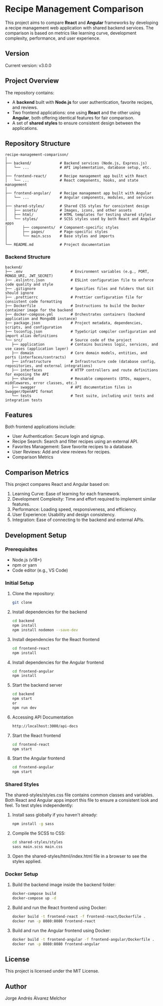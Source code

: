 # Recipe Management Comparison

This project aims to compare **React** and **Angular** frameworks by developing a recipe management web application with shared backend services. The comparison is based on metrics like learning curve, development complexity, performance, and user experience.

## Version
Current version: v3.0.0

## Project Overview

The repository contains:
- A **backend** built with **Node.js** for user authentication, favorite recipes, and reviews.
- Two frontend applications: one using **React** and the other using **Angular**, both offering identical features for fair comparison.
- A set of **shared styles** to ensure consistent design between the applications.

## Repository Structure

```plaintext
recipe-management-comparison/
│
├── backend/             # Backend services (Node.js, Express.js)
│   └── ...              # API implementation, database setup, etc.
│
├── frontend-react/      # Recipe management app built with React
│   └── ...              # React components, hooks, and state management
│
├── frontend-angular/    # Recipe management app built with Angular
│   └── ...              # Angular components, modules, and services
│
├── shared-styles/       # Shared CSS styles for consistent design
│   ├── assets/          # Images, icons, and other assets
│   ├── html/            # HTML templates for testing shared styles
│   └── styles/          # SCSS styles used by both React and Angular apps
│       ├── components/  # Component-specific styles
│       ├── pages/       # Page-specific styles
│       └── main.scss    # Base styles and imports
│
└── README.md            # Project documentation

```

### Backend Structure

```plaintext
backend/
├── .env                      # Environment variables (e.g., PORT, MONGO_URI, JWT_SECRET)
├── .eslintrc.json            # ESLint configuration file to enforce code quality and style
├── .gitignore                # Specifies files and folders that Git should ignore
├── .prettierrc               # Prettier configuration file for consistent code formatting
├── Dockerfile                # Instructions to build the Docker container image for the backend
├── docker-compose.yml        # Orchestrates containers (backend application and MongoDB instance)
├── package.json              # Project metadata, dependencies, scripts, and configuration
├── tsconfig.json             # TypeScript compiler configuration and import alias definitions
└── src/                      # Source code of the project
   ├── application            # Contains business logic, services, and use cases (application layer)
   ├── domain                 # Core domain models, entities, and ports (interfaces/contracts)
   ├── infrastructure         # Infrastructure code (database config, repositories, and external integrations)
   ├── interfaces             # HTTP controllers and route definitions for exposing the API
   ├── shared                 # Reusable components (DTOs, mappers, middlewares, error classes, etc.)
   ├── swagger                # API documentation files in Swagger/OpenAPI format
   └── tests                  # Test suite, including unit tests and integration tests
```

## Features

Both frontend applications include:
- User Authentication: Secure login and signup.
- Recipe Search: Search and filter recipes using an external API.
- Favorites Management: Save favorite recipes to a database.
- User Reviews: Add and view reviews for recipes.
- Comparison Metrics

## Comparison Metrics

This project compares React and Angular based on:
1. Learning Curve: Ease of learning for each framework.
2. Development Complexity: Time and effort required to implement similar features.
3. Performance: Loading speed, responsiveness, and efficiency.
4. User Experience: Usability and design consistency.
5. Integration: Ease of connecting to the backend and external APIs.

## Development Setup
### Prerequisites
- Node.js (v18+)
- npm or yarn
- Code editor (e.g., VS Code)

### Initial Setup

1. Clone the repository:
   ```bash
   git clone
    ```

2. Install dependencies for the backend

    ```bash
    cd backend
    npm install
    npm install nodemon --save-dev
    ```

3. Install dependencies for the React frontend

    ```bash
    cd frontend-react
    npm install
    ```

4. Install dependencies for the Angular frontend

    ```bash
    cd frontend-angular
    npm install
    ```

5. Start the backend server

    ```bash
    cd backend
    npm start 
    or
    npm run dev
    ```

6. Accessing API Documentation

    ```bash
    http://localhost:3000/api-docs
    ```

7. Start the React frontend

    ```bash
    cd frontend-react
    npm start
    ```

8. Start the Angular frontend

    ```bash
    cd frontend-angular
    npm start
    ```

### Shared Styles
The shared-styles/styles.css file contains common classes and variables. Both React and Angular apps import this file to ensure a consistent look and feel.
To test styles independently:

1. Install sass globally if you haven't already:

   ```bash
   npm install -g sass 
   ```

2. Compile the SCSS to CSS:

   ```bash
   cd shared-styles/styles 
   sass main.scss main.css
   ```

3. Open the shared-styles/html/index.html file in a browser to see the styles applied.

### Docker Setup

1. Build the backend image inside the backend folder:

    ```bash
    docker-compose build
    docker-compose up -d
    ```
   
2. Build and run the React frontend using Docker:

    ```bash
    docker build -t frontend-react -f frontend-react/Dockerfile .
    docker run -p 8080:8080 frontend-react
    ```

3. Build and run the Angular frontend using Docker:

    ```bash
    docker build -t frontend-angular -f frontend-angular/Dockerfile .
    docker run -p 8080:8080 frontend-angular
    ```
   
## License
This project is licensed under the MIT License.

## Author
Jorge Andrés Álvarez Melchor

